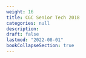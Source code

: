 ```yaml
---
weight: 16
title: CGC Senior Tech 2018
categories: null
description: 
draft: false
lastmod: "2022-08-01"
bookCollapseSection: true
---
```


